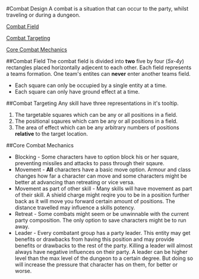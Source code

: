 #Combat Design
A combat is a situation that can occur to the party, whilst traveling or during a dungeon. 

[Combat Field](#combat-field)

[Combat Targeting](#combat-targeting)

[Core Combat Mechanics](#core-combat-mechanics)

##Combat Field
The combat field is divided into **two** five by four (*5x-4y*) rectangles placed horizontally adjecent to each other. Each field represents a teams formation. One team's entites can **never** enter another teams field. 
- Each square can only be occupied by a single entity at a time.
- Each square can only have ground effect at a time.

##Combat Targeting
Any skill have three representations in it's tooltip. 

1. The targetable squares which can be any or all positions in a field.
2. The positional sqaures which cam be any or all positions in a field.
3. The area of effect which can be any arbitrary numbers of positions **relative** to the target location. 

##Core Combat Mechanics
- Blocking - Some characters have to option block his or her square, preventing missiles and attacks to pass through their sqaure.
- Movement - **All** characters have a basic move option. Armour and class changes how far a character can move and some characters might be better at advancing than retreating or vice versa. 
- Movement as part of other skill - Many skills will have movement as part of their skill. A shield charge might reqire you to be in a position further back as it will move you forward certain amount of positions. The distance travelled may influence a skills potency.
- Retreat - Some combats might seem or be unwinnable with the current party composition. The only option to save characters might be to run away. 
- Leader - Every combatant group has a party leader. This entity may get benefits or drawbacks from having this position and may provide benefits or drawbacks to the rest of the party. Killing a leader will almost always have negative influences on their party. A leader can be higher level than the max level of the dungeon to a certain degree. But doing so will increase the pressure that character has on them, for better or worse.

